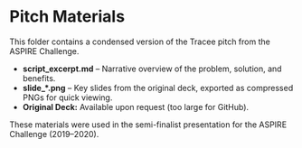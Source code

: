 # Pitch Materials

This folder contains a condensed version of the Tracee pitch from the ASPIRE Challenge.

- **script_excerpt.md** – Narrative overview of the problem, solution, and benefits.
- **slide_*.png** – Key slides from the original deck, exported as compressed PNGs for quick viewing.
- **Original Deck:** Available upon request (too large for GitHub).

These materials were used in the semi-finalist presentation for the ASPIRE Challenge (2019–2020).
